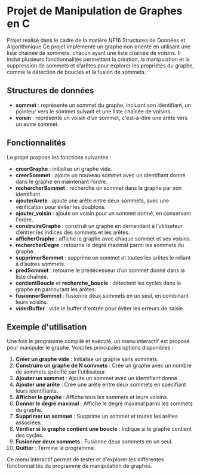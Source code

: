 # Projet de Manipulation de Graphes en C

Projet realisé dans le cadre de la matière NF16 Structures de Données et Algorithmique
Ce projet implémente un graphe non orienté en utilisant une liste chaînée de sommets, chacun ayant une liste chaînée de voisins. Il inclut plusieurs fonctionnalités permettant la création, la manipulation et la suppression de sommets et d’arêtes pour explorer les propriétés du graphe, comme la détection de boucles et la fusion de sommets.

## Structures de données

- **sommet** : représente un sommet du graphe, incluant son identifiant, un pointeur vers le sommet suivant et une liste chaînée de voisins.
- **voisin** : représente un voisin d’un sommet, c'est-à-dire une arête vers un autre sommet.

## Fonctionnalités

Le projet propose les fonctions suivantes :

- **creerGraphe** : initialise un graphe vide.
- **creerSommet** : ajoute un nouveau sommet avec un identifiant donné dans le graphe en maintenant l’ordre.
- **rechercherSommet** : recherche un sommet dans le graphe par son identifiant.
- **ajouterArete** : ajoute une arête entre deux sommets, avec une vérification pour éviter les doublons.
- **ajouter_voisin** : ajoute un voisin pour un sommet donné, en conservant l'ordre.
- **construireGraphe** : construit un graphe en demandant à l’utilisateur d’entrer les indices des sommets et les arêtes.
- **afficherGraphe** : affiche le graphe avec chaque sommet et ses voisins.
- **rechercherDegre** : retourne le degré maximal parmi les sommets du graphe.
- **supprimerSommet** : supprime un sommet et toutes les arêtes le reliant à d’autres sommets.
- **predSommet** : retourne le prédécesseur d’un sommet donné dans la liste chaînée.
- **contientBoucle** et **recherche_boucle** : détectent les cycles dans le graphe en parcourant les arêtes.
- **fusionnerSommet** : fusionne deux sommets en un seul, en combinant leurs voisins.
- **viderBuffer** : vide le buffer d'entrée pour éviter les erreurs de saisie.
## Exemple d'utilisation

Une fois le programme compilé et exécuté, un menu interactif est proposé pour manipuler le graphe. Voici les principales options disponibles :

1. **Créer un graphe vide** : Initialise un graphe sans sommets.
2. **Construire un graphe de N sommets** : Crée un graphe avec un nombre de sommets spécifié par l'utilisateur.
3. **Ajouter un sommet** : Ajoute un sommet avec un identifiant donné.
4. **Ajouter une arête** : Crée une arête entre deux sommets en spécifiant leurs identifiants.
5. **Afficher le graphe** : Affiche tous les sommets et leurs voisins.
6. **Donner le degré maximal** : Affiche le degré maximal parmi les sommets du graphe.
7. **Supprimer un sommet** : Supprime un sommet et toutes les arêtes associées.
8. **Vérifier si le graphe contient une boucle** : Indique si le graphe contient des cycles.
9. **Fusionner deux sommets** : Fusionne deux sommets en un seul.
10. **Quitter** : Termine le programme.

Ce menu interactif permet de tester et d'explorer les différentes fonctionnalités du programme de manipulation de graphes.

